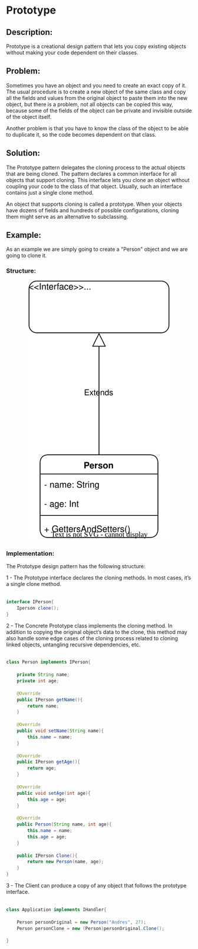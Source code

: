 # Prototype

## Description:

Prototype is a creational design pattern that lets you copy existing objects without making your code dependent on their classes.

## Problem:

Sometimes you have an object and you need to create an exact copy of it. The usual procedure is to create a new object of the same class and copy all the fields and values ​​from the original object to paste them into the new object, but there is a problem, not all objects can be copied this way, because some of the fields of the object can be private and invisible outside of the object itself.

Another problem is that you have to know the class of the object to be able to duplicate it, so the code becomes dependent on that class.

## Solution:

The Prototype pattern delegates the cloning process to the actual objects that are being cloned. The pattern declares a common interface for all objects that support cloning. This interface lets you clone an object without coupling your code to the class of that object. Usually, such an interface contains just a single clone method.

An object that supports cloning is called a prototype. When your objects have dozens of fields and hundreds of possible configurations, cloning them might serve as an alternative to subclassing.

## Example:

As an example we are simply going to create a "Person" object and we are going to clone it.

### Structure:

<p align="center">
    <img src="./diagrams/prototype.svg"/>
</p>

### Implementation:

The Prototype design pattern has the following structure:

1 - The Prototype interface declares the cloning methods. In most cases, it’s a single clone method.

```Java

interface IPerson{
    Iperson clone();
}

```

2 - The Concrete Prototype class implements the cloning method. In addition to copying the original object’s data to the clone, this method may also handle some edge cases of the cloning process related to cloning linked objects, untangling recursive dependencies, etc.

```Java

class Person implements IPerson{

    private String name;
    private int age;

    @Override
    public IPerson getName(){
        return name;
    }

    @Override
    public void setName(String name){
        this.name = name;
    }

    @Override
    public IPerson getAge(){
        return age;
    }

    @Override
    public void setAge(int age){
        this.age = age;
    } 

    @Override
    public Person(String name, int age){
        this.name = name;
        this.age = age;
    } 

    public IPerson Clone(){
        return new Person(name, age);
    }
}

```

3 - The Client can produce a copy of any object that follows the prototype interface.

```Java

class Application implements IHandler{

    Person personOriginal = new Person("Andres", 27);
    Person personClone = new (Person)personOriginal.Clone();
    
}
